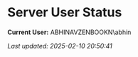 ﻿# Server User Status

**Current User:** ABHINAVZENBOOKN\abhin

_Last updated: 2025-02-10 20:50:41_
